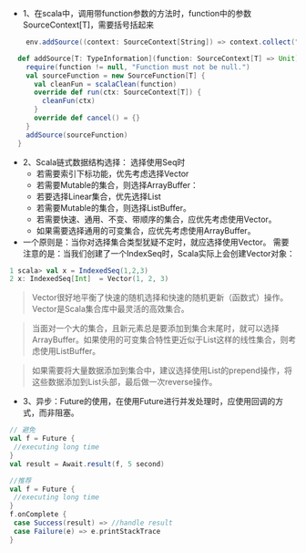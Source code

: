 - 1、在scala中，调用带function参数的方法时，function中的参数SourceContext[T]，需要括号括起来
```scala
    env.addSource((context: SourceContext[String]) => context.collect(""))
```
```scala
  def addSource[T: TypeInformation](function: SourceContext[T] => Unit): DataStream[T] = {
    require(function != null, "Function must not be null.")
    val sourceFunction = new SourceFunction[T] {
      val cleanFun = scalaClean(function)
      override def run(ctx: SourceContext[T]) {
        cleanFun(ctx)
      }
      override def cancel() = {}
    }
    addSource(sourceFunction)
  }
```

- 2、Scala链式数据结构选择：
选择使用Seq时
  - 若需要索引下标功能，优先考虑选择Vector
  - 若需要Mutable的集合，则选择ArrayBuffer：
  - 若要选择Linear集合，优先选择List
  - 若需要Mutable的集合，则选择ListBuffer。
  - 若需要快速、通用、不变、带顺序的集合，应优先考虑使用Vector。
  - 如果需要选择通用的可变集合，应优先考虑使用ArrayBuffer。
- 一个原则是：当你对选择集合类型犹疑不定时，就应选择使用Vector。
需要注意的是：当我们创建了一个IndexSeq时，Scala实际上会创建Vector对象：
```scala
1 scala> val x = IndexedSeq(1,2,3) 
2 x: IndexedSeq[Int]  = Vector(1, 2, 3)
```
> Vector很好地平衡了快速的随机选择和快速的随机更新（函数式）操作。Vector是Scala集合库中最灵活的高效集合。

> 当面对一个大的集合，且新元素总是要添加到集合末尾时，就可以选择ArrayBuffer。如果使用的可变集合特性更近似于List这样的线性集合，则考虑使用ListBuffer。

> 如果需要将大量数据添加到集合中，建议选择使用List的prepend操作，将这些数据添加到List头部，最后做一次reverse操作。

- 3、异步：Future的使用，在使用Future进行并发处理时，应使用回调的方式，而非阻塞。
```scala
// 避免
val f = Future {
 //executing long time
}
val result = Await.result(f, 5 second)

//推荐
val f = Future {
 //executing long time
}
f.onComplete {
 case Success(result) => //handle result
 case Failure(e) => e.printStackTrace
}
```